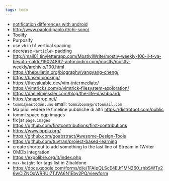 ```yaml
---
tags: todo
---
```

- [notification differences with android](https://assets.tommi.space/images/IMG_0867.PNG)
- http://www.paolodipaolo.it/chi-sono/
- Toolify
- Purposify 
- use `vh` in h1 vertical spacing
- decrease `<article>` padding
- http://mail01.tinyletterapp.com/MostlyIWrite/mostly-weekly-106-il-t-va-bevuto-caldo/19024862-antoniodini.com/mostly/mostly-weekly/archivio/100.html
- https://thebulletin.org/biography/yangyang-cheng/
- https://based.cooking/
- https://thevaluable.dev/vim-intermediate/
- https://vimtricks.com/p/vimtrick-filesystem-exploration/
- https://danielmiessler.com/blog/the-life-dashboard/
- https://snapdrop.net/
- `tommi@mastodon.uno` email: `tommiboom@protonmail.com`
- Ma puoi vedere le timeline pubbliche di altri https://distrotoot.com/public
- tommi.space ogp images
- fix jar `page.images`
- https://github.com/firstcontributions/first-contributions
- https://www.oppia.org/
- https://github.com/goabstract/Awesome-Design-Tools
- https://github.com/tuvtran/project-based-learning
- create shortcut to add something to the last line of Stream in 1Writer
- OMDb integration
- https://expolibre.org/it/index.php
- `max-height` for tags list in Zibaldone
- https://docs.google.com/forms/d/e/1FAIpQLScE4EJf1MN260_rhbSWTy26wClZNOxWRRUI7TJVA6N1Ebv2PQ/viewform
